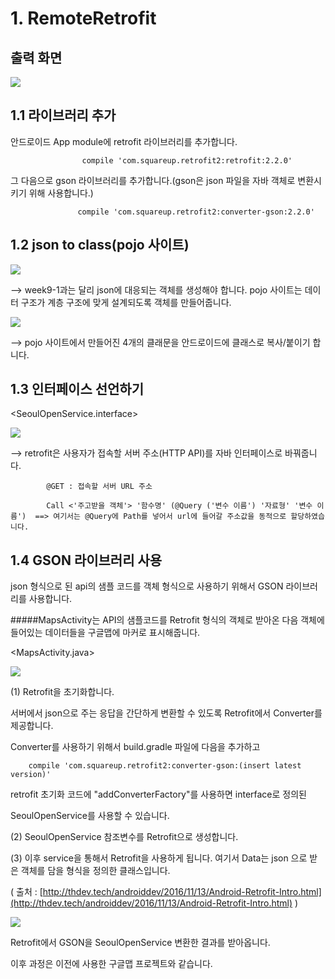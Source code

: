 # 1. RemoteRetrofit


## 출력 화면 

![](http://i.imgur.com/5tQ9UgW.png)

## 1.1 라이브러리 추가

안드로이드 App module에 retrofit 라이브러리를 추가합니다.

					compile 'com.squareup.retrofit2:retrofit:2.2.0'

그 다음으로 gson 라이브러리를 추가합니다.(gson은 json 파일을 자바 객체로 변환시키기 위해 사용합니다.)

					
   				   compile 'com.squareup.retrofit2:converter-gson:2.2.0'

## 1.2 json to class(pojo 사이트)


![](http://i.imgur.com/bkwlfG7.png) 

--> week9-1과는 달리 json에 대응되는 객체를 생성해야 합니다. pojo 사이트는 데이터 구조가 계층 구조에 맞게 설계되도록 객체를 만들어줍니다.


![](http://i.imgur.com/h2uWOZS.png)

--> pojo 사이트에서 만들어진 4개의 클래문을 안드로이드에 클래스로 복사/붙이기 합니다.

## 1.3 인터페이스 선언하기

<SeoulOpenService.interface>

![](http://i.imgur.com/goCZZz3.png)

--> retrofit은 사용자가 접속할 서버 주소(HTTP API)를 자바 인터페이스로 바꿔줍니다.

			@GET : 접속할 서버 URL 주소

			Call <'주고받을 객체'> '함수명' (@Query ('변수 이름') '자료형' '변수 이름')  ==> 여기서는 @Query에 Path를 넣어서 url에 들어갈 주소값을 동적으로 할당하였습니다.

## 1.4 GSON 라이브러리 사용

json 형식으로 된 api의 샘플 코드를 객체 형식으로 사용하기 위해서 GSON 라이브러리를 사용합니다. 

#####MapsActivity는 API의 샘플코드를 Retrofit 형식의 객체로 받아온 다음 객체에 들어있는 데이터들을 구글맵에 마커로 표시해줍니다.

<MapsActivity.java>

![](http://i.imgur.com/rTN7OHc.png)




(1) Retrofit을 초기화합니다. 

서버에서 json으로 주는 응답을 간단하게 변환할 수 있도록 Retrofit에서 Converter를 제공합니다. 

Converter를 사용하기 위해서 build.gradle 파일에 다음을 추가하고

		compile 'com.squareup.retrofit2:converter-gson:(insert latest version)'

retrofit 초기화 코드에 "addConverterFactory"를 사용하면 interface로 정의된 

SeoulOpenService를 사용할 수 있습니다.

(2) SeoulOpenService 참조변수를 Retrofit으로 생성합니다.


(3) 이후 service을 통해서 Retrofit을 사용하게 됩니다. 여기서 Data는 json 으로 받은 객체를 담을 형식을 정의한 클래스입니다. 



( 출처 : [http://thdev.tech/androiddev/2016/11/13/Android-Retrofit-Intro.html](http://thdev.tech/androiddev/2016/11/13/Android-Retrofit-Intro.html) )




![](http://i.imgur.com/dHZwUql.png)

 Retrofit에서 GSON을 SeoulOpenService 변환한 결과를 받아옵니다.

이후 과정은 이전에 사용한 구글맵 프로젝트와 같습니다.